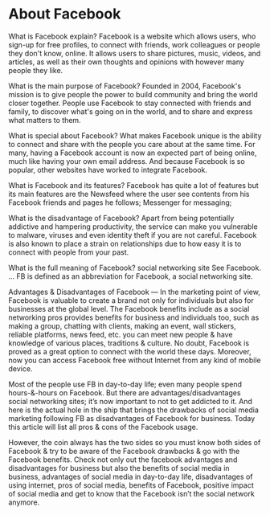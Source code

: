 # About Facebook

What is Facebook explain?
Facebook is a website which allows users, who sign-up for free profiles, to connect with friends, work colleagues or people they don't know, online. It allows users to share pictures, music, videos, and articles, as well as their own thoughts and opinions with however many people they like.

What is the main purpose of Facebook?
Founded in 2004, Facebook's mission is to give people the power to build community and bring the world closer together. People use Facebook to stay connected with friends and family, to discover what's going on in the world, and to share and express what matters to them.

What is special about Facebook?
What makes Facebook unique is the ability to connect and share with the people you care about at the same time. For many, having a Facebook account is now an expected part of being online, much like having your own email address. And because Facebook is so popular, other websites have worked to integrate Facebook.

What is Facebook and its features?
Facebook has quite a lot of features but its main features are the Newsfeed where the user see contents from his Facebook friends and pages he follows; Messenger for messaging;

What is the disadvantage of Facebook?
Apart from being potentially addictive and hampering productivity, the service can make you vulnerable to malware, viruses and even identity theft if you are not careful. Facebook is also known to place a strain on relationships due to how easy it is to connect with people from your past.

What is the full meaning of Facebook?
social networking site
See Facebook. ... FB is defined as an abbreviation for Facebook, a social networking site.

Advantages & Disadvantages of Facebook —
In the marketing point of view, Facebook is valuable to create a brand not only for individuals but also for businesses at the global level. The Facebook benefits include as a social networking pros provides benefits for business and individuals too, such as making a group, chatting with clients, making an event, wall stickers, reliable platforms, news feed, etc. you can meet new people & have knowledge of various places, traditions & culture. No doubt, Facebook is proved as a great option to connect with the world these days. Moreover, now you can access Facebook free without Internet from any kind of mobile device.

Most of the people use FB in day-to-day life; even many people spend hours-&-hours on Facebook. But there are advantages/disadvantages social networking sites; it’s now important to not to get addicted to it. And here is the actual hole in the ship that brings the drawbacks of social media marketing following FB as disadvantages of Facebook for business. Today this article will list all pros & cons of the Facebook usage.

However, the coin always has the two sides so you must know both sides of Facebook & try to be aware of the Facebook drawbacks & go with the Facebook benefits. Check not only out the facebook advantages and disadvantages for business but also the benefits of social media in business, advantages of social media in day-to-day life, disadvantages of using internet, pros of social media, benefits of Facebook, positive impact of social media and get to know that the Facebook isn’t the social network anymore.
